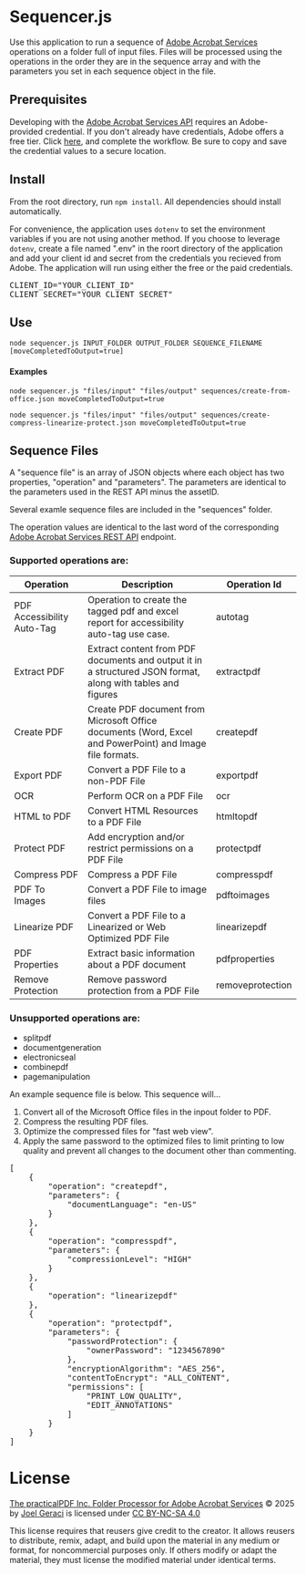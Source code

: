 # Sequencer.js
Use this application to run a sequence of [Adobe Acrobat Services](https://developer.adobe.com/document-services/ "Reimagine document experiences with PDF APIs designed for developers") operations on a folder full of input files. Files will be processed using the operations in the order they are in the sequence array and with the parameters you set in each sequence object in the file.

## Prerequisites
Developing with the [Adobe Acrobat Services API](https://developer.adobe.com/document-services/ "Reimagine document experiences with PDF APIs designed for developers") requires an Adobe-provided credential. If you don't already have credentials, Adobe offers a free tier. Click [here](https://acrobatservices.adobe.com/dc-integration-creation-app-cdn/main.html?api=pdf-services-api), and complete the workflow. Be sure to copy and save the credential values to a secure location.

## Install
From the root directory, run ``npm install``. All dependencies should install automatically.

For convenience, the application uses ```dotenv``` to set the environment variables if you are not using another method. If you choose to leverage ```dotenv```, create a file named ".env" in the roort directory of the application and add your client id and secret from the credentials you recieved from Adobe. The application will run using either the free or the paid credentials.

<pre>
CLIENT_ID="YOUR_CLIENT_ID"
CLIENT_SECRET="YOUR_CLIENT_SECRET"
</pre>

## Use

``
node sequencer.js INPUT_FOLDER OUTPUT_FOLDER SEQUENCE_FILENAME [moveCompletedToOutput=true]
``

#### Examples
``
node sequencer.js "files/input" "files/output" sequences/create-from-office.json moveCompletedToOutput=true
``

``
node sequencer.js "files/input" "files/output" sequences/create-compress-linearize-protect.json moveCompletedToOutput=true
``

## Sequence Files

A "sequence file" is an array of JSON objects where each object has two properties, "operation" and "parameters". The parameters are identical to the parameters used in the REST API minus the assetID.

Several examle sequence files are included in the "sequences" folder. 

The operation values are identical to the last word of the corresponding [Adobe Acrobat Services REST API](https://developer.adobe.com/document-services/docs/apis/ "Adobe Acrobat Services REST API Documentation") endpoint.

### Supported operations are:
| Operation | Description | Operation Id |
| - | - | - |
| PDF Accessibility Auto-Tag | Operation to create the tagged pdf and excel report for accessibility auto-tag use case. | autotag |
| Extract PDF | Extract content from PDF documents and output it in a structured JSON format, along with tables and figures | extractpdf |
| Create PDF | Create PDF document from Microsoft Office documents (Word, Excel and PowerPoint) and Image file formats. | createpdf |
| Export PDF | Convert a PDF File to a non-PDF File | exportpdf |
| OCR | Perform OCR on a PDF File | ocr |
| HTML to PDF | Convert HTML Resources to a PDF File | htmltopdf |
| Protect PDF | Add encryption and/or restrict permissions on a PDF File | protectpdf |
| Compress PDF | Compress a PDF File | compresspdf |
| PDF To Images | Convert a PDF File to image files | pdftoimages |
| Linearize PDF | Convert a PDF File to a Linearized or Web Optimized PDF File | linearizepdf |
| PDF Properties | Extract basic information about a PDF document | pdfproperties |
| Remove Protection | Remove password protection from a PDF File | removeprotection |

### Unsupported operations are:
- splitpdf
- documentgeneration
- electronicseal
- combinepdf
- pagemanipulation

An example sequence file is below. This sequence will...
1. Convert all of the Microsoft Office files in the inpout folder to PDF.
2. Compress the resulting PDF files.
3. Optimize the compressed files for "fast web view".
4. Apply the same password to the optimized files to limit printing to low quality and prevent all changes to the document other than commenting.

<pre>
[
    {
        "operation": "createpdf",
        "parameters": {
            "documentLanguage": "en-US"
        }
    },
    {
        "operation": "compresspdf",
        "parameters": {
            "compressionLevel": "HIGH"
        }
    },
    {
        "operation": "linearizepdf"
    },
    {
        "operation": "protectpdf",
        "parameters": {
            "passwordProtection": {
                "ownerPassword": "1234567890"
            },
            "encryptionAlgorithm": "AES_256",
            "contentToEncrypt": "ALL_CONTENT",
            "permissions": [
                "PRINT_LOW_QUALITY",
                "EDIT_ANNOTATIONS"
            ]
        }
    }
]
</pre>

# License
<a href="https://creativecommons.org">The practicalPDF Inc. Folder Processor for Adobe Acrobat Services</a> © 2025 by <a href="https://creativecommons.org">Joel Geraci</a> is licensed under <a href="https://creativecommons.org/licenses/by-nc-sa/4.0/">CC BY-NC-SA 4.0</a><img src="https://mirrors.creativecommons.org/presskit/icons/cc.svg" alt="" style="max-width: 1em;max-height:1em;margin-left: .2em;"><img src="https://mirrors.creativecommons.org/presskit/icons/by.svg" alt="" style="max-width: 1em;max-height:1em;margin-left: .2em;"><img src="https://mirrors.creativecommons.org/presskit/icons/nc.svg" alt="" style="max-width: 1em;max-height:1em;margin-left: .2em;"><img src="https://mirrors.creativecommons.org/presskit/icons/sa.svg" alt="" style="max-width: 1em;max-height:1em;margin-left: .2em;">

This license requires that reusers give credit to the creator. It allows reusers to distribute, remix, adapt, and build upon the material in any medium or format, for noncommercial purposes only. If others modify or adapt the material, they must license the modified material under identical terms.
